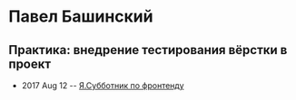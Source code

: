 # Павел Башинский

## Практика: внедрение тестирования вёрстки в проект
- 2017 Aug 12 -- [Я.Субботник по фронтенду](https://events.yandex.ru/lib/talks/4849/)    
